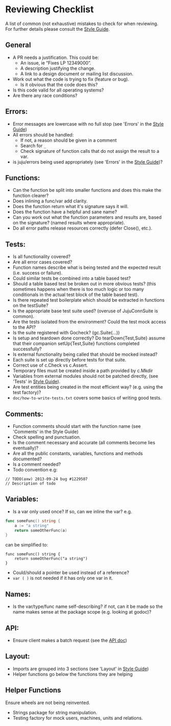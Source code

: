 # Reviewing Checklist

A list of common (not exhaustive) mistakes to check for when reviewing. For further details please consult the [Style Guide](/doc/contributions/style-guide.md).


## General

- A PR needs a justification. This could be: 
    + An issue, ie “Fixes LP 12349000”.
    + A description justifying the change.
    + A link to a design document or mailing list discussion.
- Work out what the code is trying to fix (feature or bug).
    + Is it obvious that the code does this?
- Is this code valid for all operating systems?
- Are there any race conditions?


## Errors:

- Error messages are lowercase with no full stop (see 'Errors' in the [Style Guide](/doc/contributions/style-guide.md))
- All errors should be handled:
    + If not, a reason should be given in a comment
    + Search for `_`
    + Check signature of function calls that do not assign the result to a var.
- is juju/errors being used appropriately (see 'Errors' in the [Style Guide](/doc/contributions/style-guide.md))?


## Functions:

- Can the function be split into smaller functions and does this make the function clearer?
- Does inlining a func/var add clarity.
- Does the function return what it's signature says it will.
- Does the function have a helpful and sane name?
- Can you work out what the function parameters and results are, based on the signature? (named results where appropriate).
- Do all error paths release resources correctly (defer Close(), etc.).


## Tests:

- Is all functionality covered?
- Are all error cases covered?
- Function names describe what is being tested and the expected result (i.e. success or failure).
- Could similar tests be combined into a table based test?
- Should a table based test be broken out in more obvious tests? (this sometimes happens when there is too much logic or too many conditionals in the actual test block of the table based test).
- Is there repeated test boilerplate which should be extracted in functions on the testSuite?
- Is the appropriate base test suite used? (overuse of JujuConnSuite is common).
- Are the tests isolated from the environment? Could the test mock access to the API?
- Is the suite registered with Gocheck? (gc.Suite(...))
- Is setup and teardown done correctly? Do tearDown{Test,Suite} assume that their companion setUp{Test,Suite} functions completed successfully?
- Is external functionality being called that should be mocked instead?
- Each suite is set up directly before tests for that suite.
- Correct use of c.Check vs c.Assert.
- Temporary files must be created inside a path provided by c.Mkdir
- Variables from external modules should not be patched directly, (see 'Tests' in [Style Guide](/doc/contributions/style-guide.md)).
- Are test entities being created in the most efficient way? (e.g. using the test factory)?
- `doc/how-to-write-tests.txt` covers some basics of writing good tests.


## Comments:

- Function comments should start with the function name (see 'Comments' in the Style Guide)
- Check spelling and punctuation.
- Is the comment necessary and accurate (all comments become lies eventually)?
- Are all the public constants, variables, functions and methods documented?
- Is a comment needed?
- Todo convention e.g:

```
// TODO(axw) 2013-09-24 bug #1229507
// Description of todo
```


## Variables:
- Is a var only used once? If so, can we inline the var? e.g.

```go
func someFunc() string {
    a := "a string"
    return someOtherFunc(a)
}
```

can be simplified to:

```
func someFunc() string {
    return someOtherFunc("a string")
}
```

- Could/should a pointer be used instead of a reference?
- `var ( )` is not needed if it has only one var in it.


## Names:
- Is the var/type/func name self-describing? if not, can it be made so the name makes sense at the package scope (e.g. looking at godoc)?


## API:
- Ensure client makes a batch request (see the [API doc](../api.txt))


## Layout:
- Imports are grouped into 3 sections (see 'Layout' in [Style Guide](/doc/contributions/style-guide.md))
- Helper functions go below the functions they are helping


## Helper Functions

Ensure wheels are not being reinvented.

- Strings package for string manipulation.
- Testing factory for mock users, machines, units and relations.






